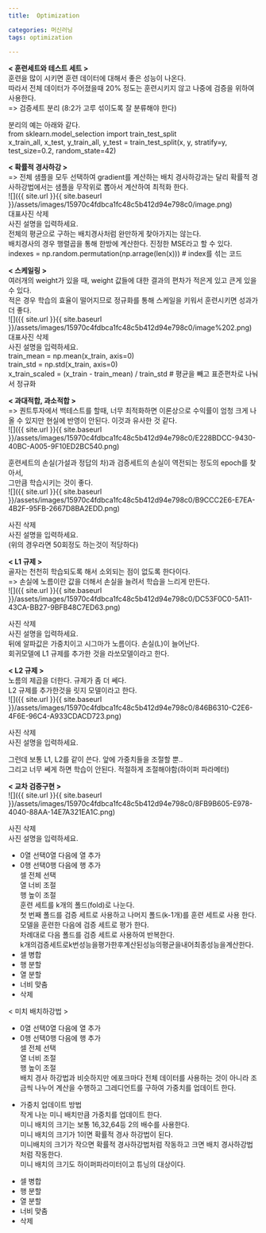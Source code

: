 ```yaml
---
title:  Optimization

categories: 머신러닝 
tags: optimization
 
---
```


  
  
   
**< 훈련세트와 테스트 세트 >**  
훈련을 많이 시키면 훈련 데이터에 대해서 좋은 성능이 나온다.  
따라서 전체 데이터가 주어졌을때 20% 정도는 훈련시키지 않고 나중에 검증을 위하여 사용한다.  
=> 검증세트 분리 (8:2가 고루 섞이도록 잘 분류해야 한다)  
  
분리의 예는 아래와 같다.  
from sklearn.model_selection import train_test_split  
x_train_all, x_test, y_train_all, y_test = train_test_split(x, y, stratify=y, test_size=0.2, random_state=42)  
  
  
**< 확률적 경사하강 >**  
=> 전체 샘플을 모두 선택하여 gradient를 계산하는 배치 경사하강과는 달리 확률적 경사하강법에서는 샘플을 무작위로 뽑아서 계산하여 최적화 한다.  
![]({{ site.url }}{{ site.baseurl }}/assets/images/15970c4fdbca1fc48c5b412d94e798c0/image.png)  
대표사진 삭제  
사진 설명을 입력하세요.  
전체의 평균으로 구하는 배치경사처럼 완만하게 찾아가지는 않는다.  
배치경사의 경우 행렬곱을 통해 한방에 계산한다. 진정한 MSE라고 할 수 있다.  
indexes = np.random.permutation(np.arrage(len(x)))   # index를 섞는 코드  
  
  
**< 스케일링 >**  
여러개의 weight가 있을 때, weight 값들에 대한 결과의 편차가 적은게 있고 큰게 있을 수 있다.  
적은 경우 학습의 효율이 떨어지므로 정규화를 통해 스케일을 키워서 훈련시키면 성과가 더 좋다.  
![]({{ site.url }}{{ site.baseurl }}/assets/images/15970c4fdbca1fc48c5b412d94e798c0/image%202.png)  
대표사진 삭제  
사진 설명을 입력하세요.  
train_mean = np.mean(x_train, axis=0)  
train_std = np.std(x_train, axis=0)  
x_train_scaled = (x_train - train_mean) / train_std    # 평균을 빼고 표준편차로 나눠서 정규화  
  
  
**< 과대적합, 과소적합 >**  
=> 퀀트투자에서 백테스트를 할때, 너무 최적화하면 이론상으로 수익률이 엄청 크게 나올 수 있지만 현실에 반영이 안된다. 이것과 유사한 것 같다.  
![]({{ site.url }}{{ site.baseurl }}/assets/images/15970c4fdbca1fc48c5b412d94e798c0/E228BDCC-9430-40BC-A005-9F10ED2BC540.png)  
  
훈련세트의 손실(가설과 정답의 차)과 검증세트의 손실이 역전되는 정도의 epoch를 찾아서,  
그만큼 학습시키는 것이 좋다.  
![]({{ site.url }}{{ site.baseurl }}/assets/images/15970c4fdbca1fc48c5b412d94e798c0/B9CCC2E6-E7EA-4B2F-95FB-2667D8BA2EDD.png)  
  
사진 삭제  
사진 설명을 입력하세요.  
(위의 경우라면 50회정도 하는것이 적당하다)  
  
  
**< L1 규제 >**  
골자는 천천히 학습되도록 해서 소외되는 점이 없도록 한다이다.  
=> 손실에 노름이란 값을 더해서 손실을 늘려서 학습을 느리게 만든다.  
![]({{ site.url }}{{ site.baseurl }}/assets/images/15970c4fdbca1fc48c5b412d94e798c0/DC53F0C0-5A11-43CA-BB27-9BFB48C7ED63.png)  
  
사진 삭제  
사진 설명을 입력하세요.  
뒤에 알파값은 가중치이고 시그마가 노름이다. 손실(L)이 늘어난다.  
회귀모델에 L1 규제를 추가한 것을 라쏘모델이라고 한다.  
  
**< L2 규제 >**  
노름의 제곱을 더한다. 규제가 좀 더 쎄다.  
L2 규제를 추가한것을 릿지 모델이라고 한다.  
![]({{ site.url }}{{ site.baseurl }}/assets/images/15970c4fdbca1fc48c5b412d94e798c0/846B6310-C2E6-4F6E-96C4-A933CDACD723.png)  
  
사진 삭제  
사진 설명을 입력하세요.  
  
그런데 보통 L1, L2를 같이 쓴다. 앞에 가중치들을 조절할 뿐..  
그리고 너무 쎄게 하면 학습이 안된다. 적절하게 조절해야함(하이퍼 파라메터)  
  
  
**< 교차 검증구현 >**  
![]({{ site.url }}{{ site.baseurl }}/assets/images/15970c4fdbca1fc48c5b412d94e798c0/8FB9B605-E978-4040-88AA-14E7A321EA1C.png)  
  
사진 삭제  
사진 설명을 입력하세요.  
* 0열 선택0열 다음에 열 추가  
* 0행 선택0행 다음에 행 추가  
셀 전체 선택  
열 너비 조절  
행 높이 조절  
훈련 세트를 k개의 폴드(fold)로 나눈다.  
첫 번째 폴드를 검증 세트로 사용하고 나머지 폴드(k-1개)를 훈련 세트로 사용 한다.  
모델을 훈련한 다음에 검증 세트로 평가 한다.  
차례대로 다음 폴드를 검증 세트로 사용하여 반복한다.  
k개의검증세트로k번성능을평가한후계산된성능의평균을내어최종성능을계산한다.  
* 셀 병합  
* 행 분할  
* 열 분할  
* 너비 맞춤  
* 삭제  
  
< 미치 배치하강법 >  
* 0열 선택0열 다음에 열 추가  
* 0행 선택0행 다음에 행 추가  
셀 전체 선택  
열 너비 조절  
행 높이 조절  
배치 경사 하강법과 비슷하지만 에포크마다 전체 데이터를 사용하는 것이 아니라 조금씩 나누어 계산을 수행하고 그레디언트를 구하여 가중치를 업데이트 한다.  
  
- 가중치 업데이트 방법  
작게 나눈 미니 배치만큼 가중치를 업데이트 한다.  
미니 배치의 크기는 보통 16,32,64등 2의 배수를 사용한다.  
미니 배치의 크기가 1이면 확률적 경사 하강법이 된다.  
미니배치의 크기가 작으면 확률적 경사하강법처럼 작동하고 크면 배치 경사하강법처럼 작동한다.  
미니 배치의 크기도 하이퍼파라미터이고 튜닝의 대상이다.  
* 셀 병합  
* 행 분할  
* 열 분할  
* 너비 맞춤  
* 삭제  
   
